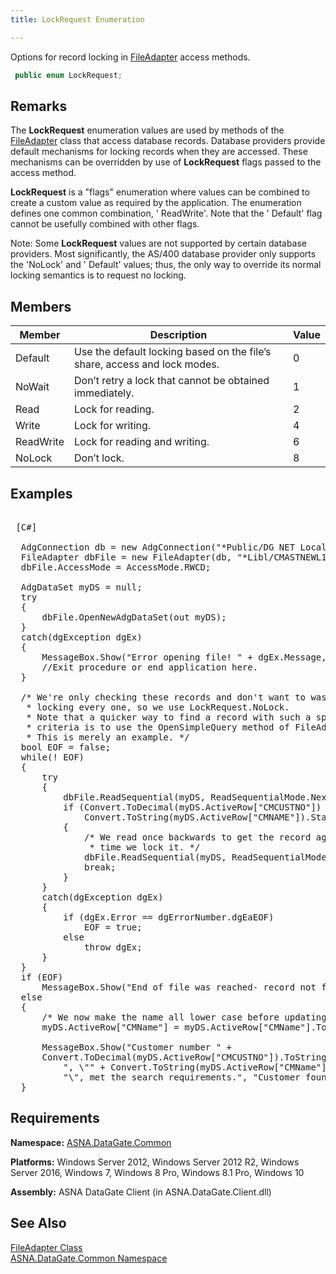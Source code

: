 ```yaml
---
title: LockRequest Enumeration

---
```


Options for record locking in [FileAdapter](file-adapter-class.html) access methods. 

```cs
 public enum LockRequest;
```


## Remarks

The **LockRequest** enumeration values are used by methods of the [ FileAdapter](file-adapter-class.html) class that access database records. Database providers provide default mechanisms for locking records when they are accessed. These mechanisms can be overridden by use of **LockRequest** flags passed to the access method.

**LockRequest** is a "flags" enumeration where values can be combined to create a custom value as required by the application. The enumeration defines one common combination, ' ReadWrite'. Note that the ' Default' flag cannot be usefully combined with other flags.

Note: Some **LockRequest** values are not supported by certain database providers. Most significantly, the AS/400 database provider only supports the 'NoLock' and ' Default' values; thus, the only way to override its normal locking semantics is to request no locking. 
## Members



| Member | Description | Value |
| ---- | ---- | ---- |
| Default | Use the default locking based on the file’s share, access and lock modes. | 0 |
| NoWait | Don’t retry a lock that cannot be obtained immediately. | 1 |
| Read | Lock for reading. | 2 |
| Write | Lock for writing. | 4 |
| ReadWrite | Lock for reading and writing. | 6 |
| NoLock | Don’t lock. | 8 |



## Examples

<pre class="prettyprint">
        <span class="lang">
 [C#] 
        </span>
  AdgConnection db = new AdgConnection("*Public/DG NET Local");
  FileAdapter dbFile = new FileAdapter(db, "*Libl/CMASTNEWL1", "CMMASTERL1");
  dbFile.AccessMode = AccessMode.RWCD;

  AdgDataSet myDS = null;
  try
  {
      dbFile.OpenNewAdgDataSet(out myDS);
  }
  catch(dgException dgEx)
  {
      MessageBox.Show("Error opening file! " + dgEx.Message, "Error");
      //Exit procedure or end application here.
  }

  /* We're only checking these records and don't want to waste time by
   * locking every one, so we use LockRequest.NoLock. 
   * Note that a quicker way to find a record with such a specific 
   * criteria is to use the OpenSimpleQuery method of FileAdapter. 
   * This is merely an example. */
  bool EOF = false;
  while(! EOF)
  {
      try
      {
          dbFile.ReadSequential(myDS, ReadSequentialMode.Next, LockRequest.NoLock);
          if (Convert.ToDecimal(myDS.ActiveRow["CMCUSTNO"]) &gt; 30000 &amp;&amp;
              Convert.ToString(myDS.ActiveRow["CMNAME"]).StartsWith("A"))
          {
              /* We read once backwards to get the record again, and this
               * time we lock it. */
              dbFile.ReadSequential(myDS, ReadSequentialMode.Previous, LockRequest.Default);
              break;
          }
      }
      catch(dgException dgEx)
      {
          if (dgEx.Error == dgErrorNumber.dgEaEOF)
              EOF = true;
          else
              throw dgEx;
      }
  }
  if (EOF)
      MessageBox.Show("End of file was reached- record not found.", "Record not found.");
  else
  {
      /* We now make the name all lower case before updating the file. */
      myDS.ActiveRow["CMName"] = myDS.ActiveRow["CMName"].ToString().ToLower();

      MessageBox.Show("Customer number " + 
      Convert.ToDecimal(myDS.ActiveRow["CMCUSTNO"]).ToString() +
          ", \"" + Convert.ToString(myDS.ActiveRow["CMName"]) + 
          "\", met the search requirements.", "Customer found.");
  }
</pre>

## Requirements

**Namespace:** [ ASNA.DataGate.Common](datagate-common-namespace.html) 

**Platforms:** Windows Server 2012, Windows Server 2012 R2, Windows Server 2016, Windows 7, Windows 8 Pro, Windows 8.1 Pro, Windows 10

**Assembly:** ASNA DataGate Client (in ASNA.DataGate.Client.dll)
## See Also


[FileAdapter Class](file-adapter-class.html)
      <br />
[ASNA.DataGate.Common Namespace](datagate-common-namespace.html)


